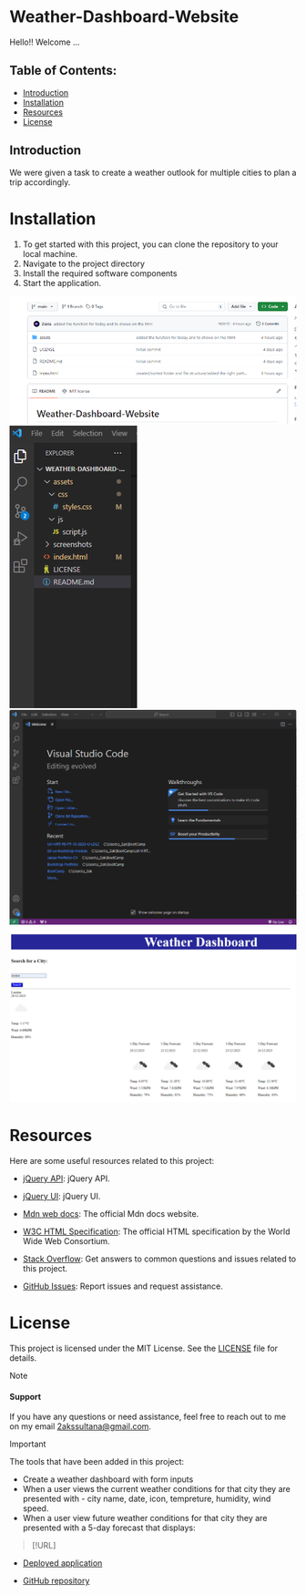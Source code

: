 # Weather-Dashboard-Website

Hello!! Welcome ...

## Table of Contents:
* [Introduction](#introduction)
* [Installation](#installation)
* [Resources](#resources)
* [License](#license)


## Introduction
We were given a task to create a  weather outlook for multiple cities
to plan a trip accordingly.

# Installation

1. To get started with this project, you can clone the repository to your local machine.
2. Navigate to the project directory
3. Install the required software components
4. Start the application.


![Example Screenshot 1](/screenshots/screenshot%201.png)
![Example Screenshot 2](/screenshots/screenshot%202.png)
![Example Screenshot 3](/screenshots/Screenshot%203.png)
![Example Screenshot 4](/screenshots/screenshot%204.png)


# Resources 

Here are some useful resources related to this project:

- [jQuery API](https://api.jquery.com/): jQuery API.

- [jQuery UI](https://jqueryui.com/): jQuery UI.

- [Mdn web docs](https://developer.mozilla.org/en-US/docs/Web/JavaScript): The official Mdn docs website.

- [W3C HTML Specification](https://www.w3.org/TR/html52/): The official HTML specification by the World Wide Web      Consortium.
- [Stack Overflow](https://stackoverflow.com): Get answers to common questions and issues related to this project.

- [GitHub Issues](https://support.github.com/features/issues): Report issues and request assistance.


# License

This project is licensed under the MIT License. See the [LICENSE](LICENSE) file for details.


> [!NOTE]

#### Support 

If you have any questions or need assistance, feel free to reach out to me on my email 2akssultana@gmail.com.

> [!IMPORTANT]

The tools that have been added in this project:

- Create a weather dashboard with form inputs
- When a user views the current weather conditions for that city they are presented with - city name, date, icon, tempreture, humidity, wind speed.
- When a user view future weather conditions for that city they are presented with a 5-day forecast that displays:



> [!URL]

- [Deployed application]()

- [GitHub repository](https://github.com/2akia/Weather-Dashboard-Website)


